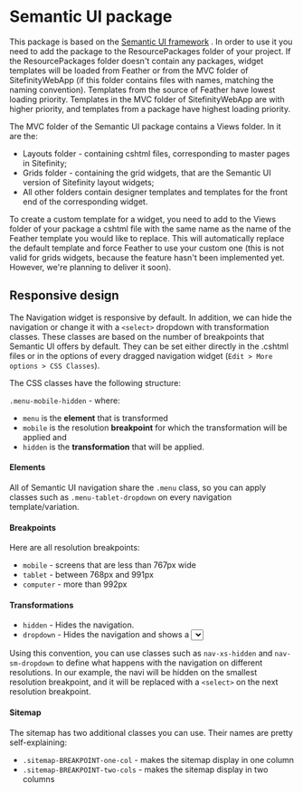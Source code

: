 Semantic UI package
================

This package is based on the [Semantic UI framework](http://semantic-ui.com/) . In order to use it you need to add the package to the ResourcePackages folder of your project. If the ResourcePackages folder doesn't contain any packages, widget templates will be loaded from Feather or from the MVC folder of SitefinityWebApp (if this folder contains files with names, matching the naming convention). Templates from the source of Feather have lowest loading priority. Templates in the MVC folder of SitefinityWebApp are with higher priority, and templates from a package have highest loading priority.

The MVC folder of the Semantic UI package contains a Views folder. In it are the:

* Layouts folder - containing cshtml files, corresponding to master pages in Sitefinity;
* Grids folder - containing the grid widgets, that are the Semantic UI version of Sitefinity layout widgets;
* All other folders contain designer templates and templates for the front end of the corresponding widget.

To create a custom template for a widget, you need to add to the Views folder of your package a cshtml file with the same name as the name of the Feather template you would like to replace. This will automatically replace the default template and force Feather to use your custom one (this is not valid for grids widgets, because the feature hasn't been implemented yet. However, we're planning to deliver it soon).

Responsive design
-----------------

The Navigation widget is responsive by default. In addition, we can hide the navigation or change it with a `<select>` dropdown with transformation classes. These classes are based on the number of breakpoints that Semantic UI offers by default. They can be set either directly in the .cshtml files or in the options of every dragged navigation widget (`Edit > More options > CSS Classes`).

The CSS classes have the following structure:

`.menu-mobile-hidden` - where:

 - `menu` is the **element** that is transformed
 - `mobile` is the resolution **breakpoint** for which the transformation will be applied and
 - `hidden` is the **transformation** that will be applied.

#### Elements
All of Semantic UI navigation share the `.menu` class, so you can apply classes such as `.menu-tablet-dropdown` on every navigation template/variation.

#### Breakpoints
Here are all resolution breakpoints:

 - `mobile` - screens that are less than 767px wide
 - `tablet` - between 768px and 991px
 - `computer` - more than 992px

#### Transformations
 - `hidden` - Hides the navigation.
 - `dropdown` - Hides the navigation and shows a <select> element instead.

Using this convention, you can use classes such as `nav-xs-hidden` and `nav-sm-dropdown` to define what happens with the navigation on different resolutions. In our example, the navi will be hidden on the smallest resolution breakpoint, and it will be replaced with a `<select>` on the next resolution breakpoint.


#### Sitemap
The sitemap has two additional classes you can use. Their names are pretty self-explaining:

 - `.sitemap-BREAKPOINT-one-col` - makes the sitemap display in one column
 - `.sitemap-BREAKPOINT-two-cols` - makes the sitemap display in two columns
